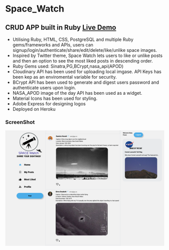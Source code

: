 # Space_Watch
## CRUD APP built in Ruby  <a href="https:///"> Live Demo </a>



- Utilising Ruby, HTML, CSS, PostgreSQL and multiple Ruby gems/frameworks and APIs, users can signup/login/authenticate/share/edit/delete/like/unlike space images.
- Inspired by Twitter theme, Space Watch lets users to like or unlike posts and then an option to see the most liked posts in descending order. 
- Ruby Gems used: Sinatra,PG,BCrypt,nasa_api(APOD)
- Cloudinary API has been used for uploading local imgase. API Keys has been kep as an enviromental variable for security.
- BCrypt API has been used to generate and digest users password and authenticate users upon login.
- NASA_APOD image of the day API has been used as a widget.
- Material Icons has been used for styling.
- Adobe Express for designing logos
- Deployed on Heroku

### ScreenShot
![Screenshot](screenshot_space.png)

